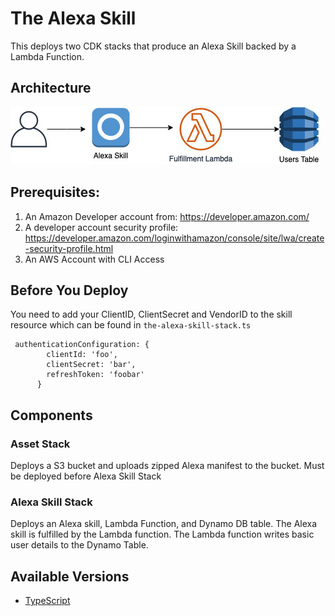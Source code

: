 # The Alexa Skill

This deploys two CDK stacks that produce an Alexa Skill backed by a Lambda Function.

## Architecture

![arch](img/arch.png)

## Prerequisites:
1. An Amazon Developer account from: https://developer.amazon.com/
1. A developer account security profile: https://developer.amazon.com/loginwithamazon/console/site/lwa/create-security-profile.html
1. An AWS Account with CLI Access

## Before You Deploy
You need to add your ClientID, ClientSecret and VendorID to the skill resource which can be found in `the-alexa-skill-stack.ts`
```
 authenticationConfiguration: {
        clientId: 'foo',
        clientSecret: 'bar',
        refreshToken: 'foobar'
      }
```

## Components
### Asset Stack
Deploys a S3 bucket and uploads zipped Alexa manifest to the bucket. Must be deployed before Alexa Skill Stack
### Alexa Skill Stack
Deploys an Alexa skill, Lambda Function, and Dynamo DB table. The Alexa skill is fulfilled by the Lambda function. The Lambda function writes basic user details to the Dynamo Table.


## Available Versions

 * [TypeScript](typescript/)